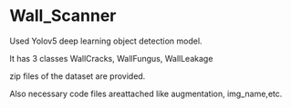# Wall_Scanner
Used Yolov5 deep learning object detection model.

It has 3 classes WallCracks, WallFungus, WallLeakage

zip files of the dataset are provided.

Also necessary code files areattached like augmentation, img_name,etc. 

